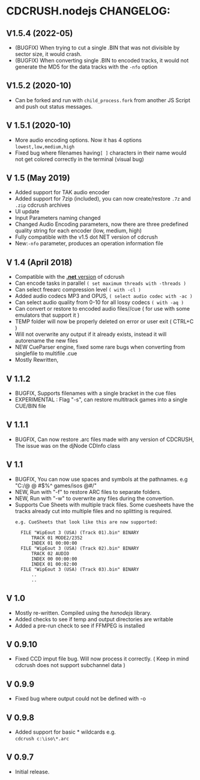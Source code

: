 

CDCRUSH.nodejs CHANGELOG:
=========================

## V1.5.4 (2022-05)
- (BUGFIX) When trying to cut a single .BIN that was not divisible by sector size, it would crash.
- (BUGFIX) When converting single .BIN to encoded tracks, it would not generate the MD5 for the data tracks with the `-nfo` option

## V1.5.2 (2020-10)
- Can be forked and run with `child_process.fork` from another JS Script and push out status messages.

## V 1.5.1 (2020-10)
- More audio encoding options. Now it has 4 options `lowest,low,medium,high`
- Fixed bug where filenames having`[ ]` characters in their name would not get colored correctly in the terminal (visual bug)

## V 1.5 (May 2019)
- Added support for TAK audio encoder
- Added support for 7zip (included), you can now create/restore `.7z` and `.zip` cdcrush archives
- UI update
- Input Parameters naming changed
- Changed Audio Encoding parameters, now there are three predefined quality string for each encoder (low, medium, high)
- Fully compatible with the v1.5 dot NET version of cdcrush
- New:`-nfo` parameter, produces an operation information file


## V 1.4 (April 2018)
- Compatible with the [**.net** version](https://github.com/john32b/cdcrush.net) of cdcrush
- Can encode tasks in parallel `( set maximum threads with -threads )`
- Can select freearc compression level `( with -cl )`
- Added audio codecs MP3 and OPUS, `( select audio codec with -ac )`
- Can select audio quality from 0-10 for all lossy codecs `( with -aq ) `
- Can convert or restore to encoded audio files//cue ( for use with some emulators that support it )
- TEMP folder will now be properly deleted on error or user exit ( CTRL+C )
- Will not overwrite any output if it already exists, instead it will autorename the new files
- NEW CueParser engine, fixed some rare bugs when converting from singlefile to multifile .cue
- Mostly Rewritten, 


## V 1.1.2
- BUGFIX, Supports filenames with a single bracket in the cue files
- EXPERIMENTAL : Flag "-s", can restore multitrack games into a single CUE/BIN file
	
## V 1.1.1
- BUGFIX, Can now restore .arc files made with any version of CDCRUSH,
		  The issue was on the djNode CDInfo class

## V 1.1 
- BUGFIX, You can now use spaces and symbols at the pathnames. e.g "C:/@ @ #$%^ games/isos @#/"
- NEW, Run with "-f" to restore ARC files to separate folders.
- NEW, Run with "-w" to overwrite any files during the convertion.
- Supports Cue Sheets with multiple track files. Some cuesheets have the tracks 
  already cut into multiple files and no splitting is required.
  ```text
  e.g. CueSheets that look like this are now supported:
	  
	FILE "WipEout 3 (USA) (Track 01).bin" BINARY
		TRACK 01 MODE2/2352
		INDEX 01 00:00:00
	FILE "WipEout 3 (USA) (Track 02).bin" BINARY
		TRACK 02 AUDIO
		INDEX 00 00:00:00
		INDEX 01 00:02:00
	FILE "WipEout 3 (USA) (Track 03).bin" BINARY
		..
		..
  ```


## V 1.0
- Mostly re-written. Compiled using the _hxnodejs_ library.
- Added checks to see if temp and output directories are writable
- Added a pre-run check to see if FFMPEG is installed

## V 0.9.10
- Fixed CCD imput file bug. Will now process it correctly. ( Keep in mind cdcrush does not support subchannel data )

## V 0.9.9
- Fixed bug where output could not be defined with -o    

## V 0.9.8
- Added support for basic \* wildcards
	e.g.  
	`cdcrush c:\iso\*.arc`  

## V 0.9.7 
- Initial release.

